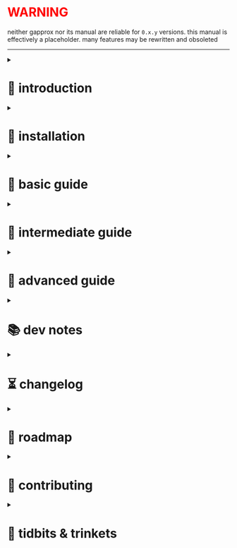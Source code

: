 <h1 style="color: red"> WARNING </h1>

neither gapprox nor its manual are reliable for `0.x.y` versions. this manual is effectively a placeholder. many features may be rewritten and obsoleted

---

<details><summary> 

# 👋 introduction </summary>
---
gapprox is a python toolkit to find the approximate function of a [graph][graph of a function]  
instead of "find the graph of a function", youre flipping it: "find the function of a graph"

gapprox helps streamline the process of graph approximation

[graph of a function]: https://en.wikipedia.org/wiki/Graph_of_a_function  
---
</details><details><summary> 
        
# 💾 installation </summary>
---
get it from PyPI: 
```shell
pip install gapprox
```

or install the latest from GitHub:
```shell
git clone https://github.com/deftasparagusanaconda/gapprox
cd gapprox
pip install .
```

for faster performance, install with all optional dependencies:
```shell
pip install gapprox[all]
```
---
</details><details><summary> 

# 📗 basic guide </summary>
--- 
```python
import gapprox

expr = gapprox.fit([1, 2, 4, 6, 3], [1, 2, 5, 5, 2])

print(expr)
print(expr(2.5))
```

`import gapprox` loads the gapprox package into python  
`gapprox.fit()` automatically selects the best approximation method and returns an [Expression](#expression)  
you can print the Expression `print(expr)` or call it like a function `expr(2.5)`  

---
</details><details><summary>  

# 📙 intermediate guide </summary>
---
this is for users who want more control and familiarity with gapprox. it should take you 5 minutes to read through this. 

gapprox uses the [Approximation](#approximation) and [Expression](#expression) classes extensively. click on them to read them in the advanced guide!

besides `gapprox.fit()`, there are two other ways to approximate a graph: single evaluation (calculate once) and iterative optimization (keep improving the approximation)

single evaluation
---
```python
import gapprox as ga

approx = ga.Approximation(
    input = [1, 2, 4, 6, 3], [1, 2, 5, 5, 2],
    paramgen = ga.paramgens.line.least_squares,
    structgen = ga.structgens.polynomial
)

approx.evaluate()

print(approx.output)
print(approx.output(2.5))
```

`approx` is an [object][object] that stores `input`, `paramgen`, `structgen`, `output`

`approx.evaluate()` returns the approximate [Expression](#expression) and also stores it into `approx.output`

iterative optimization
---

```python
import gapprox as ga

approx = ga.Approximation(
    input = [1, 2, 4, 6, 3], [1, 2, 5, 5, 2],
    paramgen = ga.paramgens.line.least_squares,
    structgen = ga.structgens.polynomial
)

optimizer = ga.Optimizer()

optimizer.optimize(approx)    # same as optimizer(approx)

print(approx.output)
print(approx.output(2.5))
```

`optimizer` is a [stateful] function-like object. basically, its a function with settings you can configure, although most of that is done for you. it also remembers its previous guesses and such. its main job is to improve an approximation by running an optimization/regression algorithm step by step.

notice that you need not even use `approx.evaluate()` first! if `approx.output` is not supplied, `optimizer` automatically runs `approx.evaluate()`. if even `paramgen` and `structgen` are not supplied, `optimizer` will simply start guessing from nothing

[object]: https://en.wikipedia.org/wiki/Object_(computer_science)

</details><details><summary>

# 📕 advanced guide </summary>  
---
this is for users who want to understand how gapprox works. you are not expected to read everything so dont worry. read only what you need!

<details><summary>

## gapprox.fit() </summary>

a [callable][callable] function. it uses an AI model to run the most appropriate approximation model, and returns an [Expression](#expression)

</details><details><summary>

## gapprox.Expression </summary>  

an [object template][class]. it represents a mathematical expression like `2*x + 3` or `sin(x)` by storing it as [Nodes](#gapprox-node) in a [DAG][#gapprox-dag]
it is [callable][callable], meaning you can evaluate it if you substitute the variables. it is also printable. the syntax is similar to sympy:

```python
import gapprox as ga

x = ga.symbol("x")

expr = ga.Expression("2*x + 3")
print(expr(x=2))

# 7
```
```python
import gapprox as ga

x, y = ga.symbol("x", "y")

expr = ga.Expression("2*x + 3*y + 4")
print(expr(x=2))    # same as print(expr.subs(x=2))

# 3*y + 7
```

(not implemented yet) it may also store an expression as a [sympy expression][sympy expression] if `Expression(force_sympy=True)` is passed in its [constructor][constructor] arguments

gapprox uses a customizable set of operators. unlike PySR or sympy or ..., it does not restrict the user to its own custom-defined operators. it uses pure-python defaults as much as possible, and also defines some extensions such as `sumtorial`, `root`, `ifelse`, `SigmaSummation`. if desired, it can be modified to use sympy's set of operators, or PySR's, or a custom set; for example, redefining `ga.op.tan = math.tan2`. the functions in `gapprox.op.` are editable to allow this

</details><details><summary>

## gapprox.measures </summary>

a collection of functions that measure different things about an `Expression`. there are two types:

### gapprox.measures.absolute

a collection of functions that measure an `Expression`

### gapprox.measures.relative

a collection of functions that compare multiple `Expression`

</details><details><summary>

## gapprox.operator_dicts </summary>

a collection of dicts that define operator definitions. a bit of a mouthful but, when an `Expression` wants to create a new `Node` of, say, multiplication, it will not simply use python's `operator.mul`. it will refer to the operator_dict it was assigned to, and then use its definition, i.e., `operator_dict['mul']`. this allows gapprox to change out the set of operators, or even add custom ones

`gapprox.operator_dicts.default` is the default one used, obviously

the current implementation uses a handy dandy [DotDict](#gapprox-dotdict) for convenience but a plain old python dict is fine too!

</details><details><summary>

## gapprox.constant_dicts </summary>

like [operator_dict](#gapproxoperator-dicts) but for constants

</details><details><summary>

## gapprox.paramgens </summary>

[callable][callable] functions. a paramgen generates a list of parameters

</details><details><summary>

## gapprox.structgens </summary>

[callable][callable] functions. a structgen generates the structure of Expression

</details><details><summary>

## gapprox.Optimizer </summary>

an [object template][class]. it is a stateful component that improves 

[binary function]: https://en.wikipedia.org/wiki/Binary_function
[callable]: https://en.wikipedia.org/wiki/Callable_object
[constructor]: https://en.wikipedia.org/wiki/Constructor_(object-oriented_programming)
[class]: https://en.wikipedia.org/wiki/Class_(computer_programming)
[DAG]: https://en.wikipedia.org/wiki/Directed_acyclic_graph
[sympy expression]: https://docs.sympy.org/latest/tutorials/intro-tutorial/manipulation.html
[method]: https://en.wikipedia.org/wiki/Method_(computer_programming)

</details>

---

</details><details><summary>  

# 📚 dev notes </summary>
---
this section is for me and contributors to understand how the implementation works, and why some choices were made. not meant for users (but you're welcome to peek too ^ʷ^)

<details><summary>

## gapprox.Dag </summary>

a seperate [object template][class] which represents three nodes of a [DAG][DAG] is created? it has one method `.evaluate(` and two static methods to `.connect(` and `.disconnect(` two Nodes. upon construction/instantiation, it requires a payload, which can be either a callable or anything else. this payload is immutable.

<details><summary>.connect()</summary>

`.connect(source:Node, target:Node, index:int)`

connects source Node to target Node at target's index-th input slot

</details><details><summary>.disconnect()</summary>

`.disconnect(source:Node, target:Node, index:int)`

disconnects source Node from target Node at target's index-th input slot

</details></details><details><summary>
        
## gapprox.Node </summary>

an [object template][class] which represents a single node of a [DAG][DAG]. it is not typically visible to the user, but is very useful nontheless. it stores a list inputs, a payload (can be literally anything), and a set of outputs. 

<details><summary>.evaluate()</summary>

`.evaluate(self, substitutions:dict={})`

evaluates or collapses the graph into one value by a recursive memoized [DFS][DFS]. the substitutions dict allows replacing leaves like variable strings with values or also allows replacing a Node with another thing (done by a dict lookup). the substitutions dict also holds Nodes that were already computed so they are not recomputed (not fully tested yet)

if the node's payload is not a callable function, it returns its own payload. otherwise, it returns the output of the payload. `.evaluate` is also called on each of the inputs, which is then passed as an argument to the payload. thus evaluation is a recursive operation.

if say we had a graph that stores x+2 (say x is stored as 'x') and we want to substitute 'x' with 3, a simple substitution can be called with `.evaluate({'x': 2})` for example. 

there is an alternative way to evaluate, by performing a topological sort first and then evaluating, instead of a recursive DFS evaluation. i think. i have not tested this either

[DFS]: https://en.wikipedia.org/wiki/Depth-first_search
[DAG]: https://en.wikipedia.org/wiki/Directed_acyclic_graph

</details></details><details><summary>

## polynomials </summary>

polynomials are stored as an array of terms. each term is stored as [coefficient, [exponent1, exponent2, exponent3, ...]] this is better than a tensor representation because:
1. if there are only a few terms, the tensor becomes a sparse tensor, wasting a lot of reserved memory
2. the tensor will support only whole-number coefficients
3. it can store large coefficients without having to reserve large memory. for example, x^1000
4. it allows different data types for coefficents and exponents

storing terms in this way allows us to store fractional polynomials; for example x^2.5 + 3 is stored as [[1, 2.5], [3]]

alternatively, if we want to store integer exponents, a term may be stored as [float coefficent, int exponent_array[]]. additionally, on the off-chance that the exponent_array is itself a sparse vector (i.e. each term has only a few variables in it), we may store it as a coordinate list. there are numerous ways to do so.

gapprox does not have a special Polynomial class for this for a few reasons:
1. non-conventional and data-dependent physical storage strategy
2. Expression is powerful enough to handle storing polynomials
3. most polynomials have few terms anyway
4. it introduces an unnecessary class

</details><details><summary>

## versioning </summary>

gapprox follows [semantic versioning][semver] as `major`.`minor`.`patch`  

`major` - backward-incompatible API changes  
`minor` - backward-compatible features  
`patch` - backward-compatible bug fixes  

[semver]: https://semver.org/

</details><details><summary>

## performance </summary>

gapprox is feature-oriented and is not particularly focused on performance (down to reasonable bounds of course)

to enhance performance, certain functions or parts of gapprox may use external libraries if they are present, such as `scipy.fft` instead of a custom FFT implementation

furthermore, certain critical parts of gapprox may be directly compiled to C using Cython. it might yield a performance increase of 2x at not much inconvenience (although this is not done in the official gapprox implementation for simplicity reasons)

</details>

--- 

</details><details><summary>

# ⏳ changelog </summary>
---
0.3.0
---
+ extensive documentation ([manual.md](#https://github.com/deftasparagusanaconda/gapprox/blob/main/documentation/manual.md))
+ re-release as `gapprox` on PyPI
+ clean up module namespace
- remove `ga` launcher and other CLI entry points (package-only interface)
- reduce dynamic behaviour on import

0.2.0
---
+ improved API
+ added `ga` launcher (python REPL with `ga` imported)

0.1.0
---
+ first official PyPI release as `graphapproximator`
+ minimal but usable `paramgen` and `structgen`

---
</details><details><summary>
        
# 🚀 roadmap </summary>
---
- `gapprox.fit()` automatic graph fitting
- DAG/expression trees  
- multi-objective analysis (and [pareto front](https://en.wikipedia.org/wiki/Pareto_front) presentation)  
- web app  
- DAG node & edge weighting
- symbolic regression  
- complex numbers  
- parametric function support  
- multiple-input multiple-output
- n-dimensional plotters  
- surface approximation  
- [many-to-many][relation types] relation approximation  
- point density evaluators  
- hypersonic blasters 🚀

in the far far future, ga will support multiple-input multiple-output approximation. for m inputs and n outputs, it runs n approximations of m-dimensional [manifolds][manifold] separately  
effectively, this turns it into a general-purpose prediction library, analogous to AI  
currently, ga only supports single-input single-output [many-to-one][relation types] functions

[relation types]: https://en.wikipedia.org/wiki/Relation_(mathematics)#Combinations_of_properties
[manifold]: https://en.wikipedia.org/wiki/Manifold

---

</details><details><summary>

# 🤝 contributing </summary>
---
gapprox is currently not looking for contributors. solo dev work is required to get a good structure going. "if you want something done right, you gotta do it yourself"  

if youre reallly into it though, you can do the following:

```shell
git clone https://github.com/deftasparagusanaconda/gapprox/
cd gapprox/src/gapprox
pip install -e .    # -e means editable
```

and whatever changes you make will be reflected in your installed version of gapprox

if you are on linux, you may need to activate a virtual python environment before installing, since your package manager may manage python packages. in case youre too lazy to look up how to do that:

```shell
python -m venv myenv
source myenv/bin/activate # or source myenv/bin/activate.fish if you use fish like me :)

```

---
</details><details><summary>

# 🧶 tidbits & trinkets </summary>
---
- see [disciplines](https://github.com/deftasparagusanaconda/gapprox/tree/main/documentation/disciplines.md) for which disciplines this project intersects with

- there is a peculiarity in the custom number system, where abs(Integer) is not defined. there is no consensus whether abs(Integer) is Integer or Whole. by definition, abs(Real) is Real. even though the range of values is restricted, the number set is unchanged so it is still considered Real. but the Integer and Whole are indeed differentiated by the range of values. furthermore, a Whole is also technically an Integer.

---
</details>
